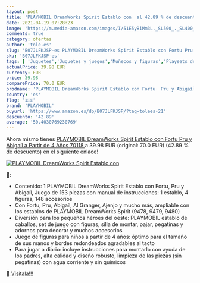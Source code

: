 ```yaml
---
layout: post
title: 'PLAYMOBIL DreamWorks Spirit Establo con  al 42.89 % de descuento'
date: 2021-04-19 07:28:23
image: 'https://m.media-amazon.com/images/I/51E5yBiMm3L._SL500_._SL400_.jpg'
comments: true
category: ofertas
author: 'tole.es'
slug: 'B07JLFKJSP-es PLAYMOBIL DreamWorks Spirit Establo con Fortu Pru y...'
sku: 'B07JLFKJSP-es'
tags: [ 'Juguetes','Juguetes y juegos','Muñecos y figuras','Playsets de figuras de juguete para niños','playmobil', ]
actualPrice: 39.98 EUR
currency: EUR
price: 39.98
comparePrice: 70.0 EUR
prodname: 'PLAYMOBIL DreamWorks Spirit Establo con Fortu  Pru y Abigaíl  a Partir de 4 Años  70118 '
country: 'es'
flag: '🇪🇸'
brand: 'PLAYMOBIL'
buyurl: 'https://www.amazon.es/dp/B07JLFKJSP/?tag=tolees-21'
descuento: '42.89'
average: '50.4030769230769'
---
```


Ahora mismo tienes [PLAYMOBIL DreamWorks Spirit Establo con Fortu  Pru y Abigaíl  a Partir de 4 Años  70118 ](https://www.amazon.es/dp/B07JLFKJSP/?tag=tolees-21) a 39.98 EUR (original: 70.0 EUR) (42.89 %  de descuento) en el siguiente enlace!

[![PLAYMOBIL DreamWorks Spirit Establo con ](https://m.media-amazon.com/images/I/51E5yBiMm3L._SL500_._SL400_.jpg)](https://www.amazon.es/dp/B07JLFKJSP/?tag=tolees-21)

🔎:

- Contenido: 1 PLAYMOBIL DreamWorks Spirit Establo con Fortu, Pru y Abigaíl, Juego de 153 piezas con manual de instrucciones: 1 establo, 4 figuras, 148 accesorios
- Con Fortu, Pru, Abigaíl, Al Granger, Ajenjo y mucho más, ampliable con los establos de PLAYMOBIL DreamWorks Spirit (9478, 9479, 9480)
- Diversión para los pequeños héroes del oeste: PLAYMOBIL establo de caballos, set de juego con figuras, silla de montar, pajar, pegatinas y adornos para decorar y muchos accesorios
- Juego de figuras para niños a partir de 4 años: óptimo para el tamaño de sus manos y bordes redondeados agradables al tacto
- Para jugar a diario: incluye instrucciones para montarlo con ayuda de los padres, alta calidad y diseño robusto, limpieza de las piezas (sin pegatinas) con agua corriente y sin químicos

[🛒 Visítala!!!](https://www.amazon.es/dp/B07JLFKJSP/?tag=tolees-21)
